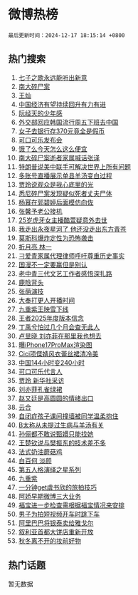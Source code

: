 # 微博热榜

`最后更新时间：2024-12-17 18:15:14 +0800`

## 热门搜索

1. [七子之歌永远能听出新意](https://m.weibo.cn/search?containerid=100103type%3D1%26t%3D10%26q%3D%23%E4%B8%83%E5%AD%90%E4%B9%8B%E6%AD%8C%E6%B0%B8%E8%BF%9C%E8%83%BD%E5%90%AC%E5%87%BA%E6%96%B0%E6%84%8F%23&stream_entry_id=51&isnewpage=1&extparam=seat%3D1%26cate%3D10103%26pos%3D0%26filter_type%3Drealtimehot%26q%3D%2523%25E4%25B8%2583%25E5%25AD%2590%25E4%25B9%258B%25E6%25AD%258C%25E6%25B0%25B8%25E8%25BF%259C%25E8%2583%25BD%25E5%2590%25AC%25E5%2587%25BA%25E6%2596%25B0%25E6%2584%258F%2523%26dgr%3D0%26stream_entry_id%3D51%26c_type%3D51%26display_time%3D1734430513%26pre_seqid%3D17344305133690178596568)
1. [南大碎尸案](https://m.weibo.cn/search?containerid=100103type%3D1%26t%3D10%26q%3D%E5%8D%97%E5%A4%A7%E7%A2%8E%E5%B0%B8%E6%A1%88&stream_entry_id=31&isnewpage=1&extparam=seat%3D1%26cate%3D5001%26stream_entry_id%3D31%26lcate%3D5001%26band_rank%3D1%26pos%3D0%26c_type%3D31%26filter_type%3Drealtimehot%26q%3D%25E5%258D%2597%25E5%25A4%25A7%25E7%25A2%258E%25E5%25B0%25B8%25E6%25A1%2588%26dgr%3D0%26flag%3D1%26realpos%3D1%26display_time%3D1734430513%26pre_seqid%3D17344305133690178596568)
1. [王灿](https://m.weibo.cn/search?containerid=100103type%3D1%26t%3D10%26q%3D%E7%8E%8B%E7%81%BF&stream_entry_id=31&isnewpage=1&extparam=seat%3D1%26cate%3D5001%26stream_entry_id%3D31%26lcate%3D5001%26band_rank%3D2%26pos%3D1%26c_type%3D31%26filter_type%3Drealtimehot%26q%3D%25E7%258E%258B%25E7%2581%25BF%26dgr%3D0%26flag%3D1%26realpos%3D2%26display_time%3D1734430513%26pre_seqid%3D17344305133690178596568)
1. [中国经济有望持续回升有力有进](https://m.weibo.cn/search?containerid=100103type%3D1%26t%3D10%26q%3D%23%E4%B8%AD%E5%9B%BD%E7%BB%8F%E6%B5%8E%E6%9C%89%E6%9C%9B%E6%8C%81%E7%BB%AD%E5%9B%9E%E5%8D%87%E6%9C%89%E5%8A%9B%E6%9C%89%E8%BF%9B%23&stream_entry_id=31&isnewpage=1&extparam=seat%3D1%26cate%3D5001%26stream_entry_id%3D31%26lcate%3D5001%26band_rank%3D3%26pos%3D2%26c_type%3D31%26filter_type%3Drealtimehot%26q%3D%2523%25E4%25B8%25AD%25E5%259B%25BD%25E7%25BB%258F%25E6%25B5%258E%25E6%259C%2589%25E6%259C%259B%25E6%258C%2581%25E7%25BB%25AD%25E5%259B%259E%25E5%258D%2587%25E6%259C%2589%25E5%258A%259B%25E6%259C%2589%25E8%25BF%259B%2523%26dgr%3D0%26flag%3D0%26realpos%3D3%26display_time%3D1734430513%26pre_seqid%3D17344305133690178596568)
1. [阮经天的少年感](https://m.weibo.cn/search?containerid=100103type%3D1%26t%3D10%26q%3D%23%E9%98%AE%E7%BB%8F%E5%A4%A9%E7%9A%84%E5%B0%91%E5%B9%B4%E6%84%9F%23&stream_entry_id=31&isnewpage=1&extparam=seat%3D1%26cate%3D5001%26stream_entry_id%3D31%26topic_ad%3D1%26lcate%3D5001%26is_ad_pos%3D1%26c_type%3D31%26band_rank%3D4%26filter_type%3Drealtimehot%26q%3D%2523%25E9%2598%25AE%25E7%25BB%258F%25E5%25A4%25A9%25E7%259A%2584%25E5%25B0%2591%25E5%25B9%25B4%25E6%2584%259F%2523%26pos%3D3%26dgr%3D0%26adid%3D268652%26display_time%3D1734430513%26pre_seqid%3D17344305133690178596568)
1. [外交部回应韩国流行周五下班去中国](https://m.weibo.cn/search?containerid=100103type%3D1%26t%3D10%26q%3D%23%E5%A4%96%E4%BA%A4%E9%83%A8%E5%9B%9E%E5%BA%94%E9%9F%A9%E5%9B%BD%E6%B5%81%E8%A1%8C%E5%91%A8%E4%BA%94%E4%B8%8B%E7%8F%AD%E5%8E%BB%E4%B8%AD%E5%9B%BD%23&stream_entry_id=31&isnewpage=1&extparam=seat%3D1%26cate%3D5001%26stream_entry_id%3D31%26lcate%3D5001%26band_rank%3D4%26pos%3D4%26c_type%3D31%26filter_type%3Drealtimehot%26q%3D%2523%25E5%25A4%2596%25E4%25BA%25A4%25E9%2583%25A8%25E5%259B%259E%25E5%25BA%2594%25E9%259F%25A9%25E5%259B%25BD%25E6%25B5%2581%25E8%25A1%258C%25E5%2591%25A8%25E4%25BA%2594%25E4%25B8%258B%25E7%258F%25AD%25E5%258E%25BB%25E4%25B8%25AD%25E5%259B%25BD%2523%26dgr%3D0%26flag%3D1%26realpos%3D4%26display_time%3D1734430513%26pre_seqid%3D17344305133690178596568)
1. [女子去银行存370元竟全是假币](https://m.weibo.cn/search?containerid=100103type%3D1%26t%3D10%26q%3D%23%E5%A5%B3%E5%AD%90%E5%8E%BB%E9%93%B6%E8%A1%8C%E5%AD%98370%E5%85%83%E7%AB%9F%E5%85%A8%E6%98%AF%E5%81%87%E5%B8%81%23&stream_entry_id=31&isnewpage=1&extparam=seat%3D1%26cate%3D5001%26stream_entry_id%3D31%26lcate%3D5001%26band_rank%3D5%26pos%3D5%26c_type%3D31%26filter_type%3Drealtimehot%26q%3D%2523%25E5%25A5%25B3%25E5%25AD%2590%25E5%258E%25BB%25E9%2593%25B6%25E8%25A1%258C%25E5%25AD%2598370%25E5%2585%2583%25E7%25AB%259F%25E5%2585%25A8%25E6%2598%25AF%25E5%2581%2587%25E5%25B8%2581%2523%26dgr%3D0%26flag%3D0%26realpos%3D5%26display_time%3D1734430513%26pre_seqid%3D17344305133690178596568)
1. [可口可乐发布会](https://m.weibo.cn/search?containerid=100103type%3D1%26t%3D10%26q%3D%23%E5%8F%AF%E5%8F%A3%E5%8F%AF%E4%B9%90%E5%8F%91%E5%B8%83%E4%BC%9A%23&stream_entry_id=31&isnewpage=1&extparam=seat%3D1%26cate%3D5001%26stream_entry_id%3D31%26lcate%3D5001%26band_rank%3D6%26pos%3D6%26c_type%3D31%26filter_type%3Drealtimehot%26q%3D%2523%25E5%258F%25AF%25E5%258F%25A3%25E5%258F%25AF%25E4%25B9%2590%25E5%258F%2591%25E5%25B8%2583%25E4%25BC%259A%2523%26dgr%3D0%26flag%3D1%26realpos%3D6%26display_time%3D1734430513%26pre_seqid%3D17344305133690178596568)
1. [饿了么今天怎么这么便宜](https://m.weibo.cn/search?containerid=100103type%3D1%26t%3D10%26q%3D%23%E9%A5%BF%E4%BA%86%E4%B9%88%E4%BB%8A%E5%A4%A9%E6%80%8E%E4%B9%88%E8%BF%99%E4%B9%88%E4%BE%BF%E5%AE%9C%23&stream_entry_id=31&isnewpage=1&extparam=seat%3D1%26cate%3D5001%26stream_entry_id%3D31%26topic_ad%3D1%26lcate%3D5001%26is_ad_pos%3D1%26c_type%3D31%26band_rank%3D7%26filter_type%3Drealtimehot%26q%3D%2523%25E9%25A5%25BF%25E4%25BA%2586%25E4%25B9%2588%25E4%25BB%258A%25E5%25A4%25A9%25E6%2580%258E%25E4%25B9%2588%25E8%25BF%2599%25E4%25B9%2588%25E4%25BE%25BF%25E5%25AE%259C%2523%26pos%3D7%26dgr%3D0%26adid%3D268608%26display_time%3D1734430513%26pre_seqid%3D17344305133690178596568)
1. [南大碎尸案逝者家属喊话张译](https://m.weibo.cn/search?containerid=100103type%3D1%26t%3D10%26q%3D%23%E5%8D%97%E5%A4%A7%E7%A2%8E%E5%B0%B8%E6%A1%88%E9%80%9D%E8%80%85%E5%AE%B6%E5%B1%9E%E5%96%8A%E8%AF%9D%E5%BC%A0%E8%AF%91%23&stream_entry_id=31&isnewpage=1&extparam=seat%3D1%26cate%3D5001%26stream_entry_id%3D31%26lcate%3D5001%26band_rank%3D7%26pos%3D8%26c_type%3D31%26filter_type%3Drealtimehot%26q%3D%2523%25E5%258D%2597%25E5%25A4%25A7%25E7%25A2%258E%25E5%25B0%25B8%25E6%25A1%2588%25E9%2580%259D%25E8%2580%2585%25E5%25AE%25B6%25E5%25B1%259E%25E5%2596%258A%25E8%25AF%259D%25E5%25BC%25A0%25E8%25AF%2591%2523%26dgr%3D0%26flag%3D2%26realpos%3D7%26display_time%3D1734430513%26pre_seqid%3D17344305133690178596568)
1. [特朗普说美中联手可解决世界上所有问题](https://m.weibo.cn/search?containerid=100103type%3D1%26t%3D10%26q%3D%23%E7%89%B9%E6%9C%97%E6%99%AE%E8%AF%B4%E7%BE%8E%E4%B8%AD%E8%81%94%E6%89%8B%E5%8F%AF%E8%A7%A3%E5%86%B3%E4%B8%96%E7%95%8C%E4%B8%8A%E6%89%80%E6%9C%89%E9%97%AE%E9%A2%98%23&stream_entry_id=31&isnewpage=1&extparam=seat%3D1%26cate%3D5001%26stream_entry_id%3D31%26lcate%3D5001%26band_rank%3D8%26pos%3D9%26c_type%3D31%26filter_type%3Drealtimehot%26q%3D%2523%25E7%2589%25B9%25E6%259C%2597%25E6%2599%25AE%25E8%25AF%25B4%25E7%25BE%258E%25E4%25B8%25AD%25E8%2581%2594%25E6%2589%258B%25E5%258F%25AF%25E8%25A7%25A3%25E5%2586%25B3%25E4%25B8%2596%25E7%2595%258C%25E4%25B8%258A%25E6%2589%2580%25E6%259C%2589%25E9%2597%25AE%25E9%25A2%2598%2523%26dgr%3D0%26flag%3D0%26realpos%3D8%26display_time%3D1734430513%26pre_seqid%3D17344305133690178596568)
1. [多账号直播展示单县羊汤变白过程](https://m.weibo.cn/search?containerid=100103type%3D1%26t%3D10%26q%3D%23%E5%A4%9A%E8%B4%A6%E5%8F%B7%E7%9B%B4%E6%92%AD%E5%B1%95%E7%A4%BA%E5%8D%95%E5%8E%BF%E7%BE%8A%E6%B1%A4%E5%8F%98%E7%99%BD%E8%BF%87%E7%A8%8B%23&stream_entry_id=31&isnewpage=1&extparam=seat%3D1%26cate%3D5001%26stream_entry_id%3D31%26lcate%3D5001%26band_rank%3D9%26pos%3D10%26c_type%3D31%26filter_type%3Drealtimehot%26q%3D%2523%25E5%25A4%259A%25E8%25B4%25A6%25E5%258F%25B7%25E7%259B%25B4%25E6%2592%25AD%25E5%25B1%2595%25E7%25A4%25BA%25E5%258D%2595%25E5%258E%25BF%25E7%25BE%258A%25E6%25B1%25A4%25E5%258F%2598%25E7%2599%25BD%25E8%25BF%2587%25E7%25A8%258B%2523%26dgr%3D0%26flag%3D1%26realpos%3D9%26display_time%3D1734430513%26pre_seqid%3D17344305133690178596568)
1. [贾玲说观众是我心底里的光](https://m.weibo.cn/search?containerid=100103type%3D1%26t%3D10%26q%3D%23%E8%B4%BE%E7%8E%B2%E8%AF%B4%E8%A7%82%E4%BC%97%E6%98%AF%E6%88%91%E5%BF%83%E5%BA%95%E9%87%8C%E7%9A%84%E5%85%89%23&stream_entry_id=31&isnewpage=1&extparam=seat%3D1%26cate%3D5001%26stream_entry_id%3D31%26lcate%3D5001%26band_rank%3D10%26pos%3D11%26c_type%3D31%26filter_type%3Drealtimehot%26q%3D%2523%25E8%25B4%25BE%25E7%258E%25B2%25E8%25AF%25B4%25E8%25A7%2582%25E4%25BC%2597%25E6%2598%25AF%25E6%2588%2591%25E5%25BF%2583%25E5%25BA%2595%25E9%2587%258C%25E7%259A%2584%25E5%2585%2589%2523%26dgr%3D0%26flag%3D1%26realpos%3D10%26display_time%3D1734430513%26pre_seqid%3D17344305133690178596568)
1. [悉尼碎尸案发现疑似死者丈夫尸体](https://m.weibo.cn/search?containerid=100103type%3D1%26t%3D10%26q%3D%23%E6%82%89%E5%B0%BC%E7%A2%8E%E5%B0%B8%E6%A1%88%E5%8F%91%E7%8E%B0%E7%96%91%E4%BC%BC%E6%AD%BB%E8%80%85%E4%B8%88%E5%A4%AB%E5%B0%B8%E4%BD%93%23&stream_entry_id=31&isnewpage=1&extparam=seat%3D1%26cate%3D5001%26stream_entry_id%3D31%26lcate%3D5001%26band_rank%3D11%26pos%3D12%26c_type%3D31%26filter_type%3Drealtimehot%26q%3D%2523%25E6%2582%2589%25E5%25B0%25BC%25E7%25A2%258E%25E5%25B0%25B8%25E6%25A1%2588%25E5%258F%2591%25E7%258E%25B0%25E7%2596%2591%25E4%25BC%25BC%25E6%25AD%25BB%25E8%2580%2585%25E4%25B8%2588%25E5%25A4%25AB%25E5%25B0%25B8%25E4%25BD%2593%2523%26dgr%3D0%26flag%3D2%26realpos%3D11%26display_time%3D1734430513%26pre_seqid%3D17344305133690178596568)
1. [杨幂在郭碧婷后面模仿向佐](https://m.weibo.cn/search?containerid=100103type%3D1%26t%3D10%26q%3D%23%E6%9D%A8%E5%B9%82%E5%9C%A8%E9%83%AD%E7%A2%A7%E5%A9%B7%E5%90%8E%E9%9D%A2%E6%A8%A1%E4%BB%BF%E5%90%91%E4%BD%90%23&stream_entry_id=31&isnewpage=1&extparam=seat%3D1%26cate%3D5001%26stream_entry_id%3D31%26lcate%3D5001%26band_rank%3D12%26pos%3D13%26c_type%3D31%26filter_type%3Drealtimehot%26q%3D%2523%25E6%259D%25A8%25E5%25B9%2582%25E5%259C%25A8%25E9%2583%25AD%25E7%25A2%25A7%25E5%25A9%25B7%25E5%2590%258E%25E9%259D%25A2%25E6%25A8%25A1%25E4%25BB%25BF%25E5%2590%2591%25E4%25BD%2590%2523%26dgr%3D0%26flag%3D1%26realpos%3D12%26display_time%3D1734430513%26pre_seqid%3D17344305133690178596568)
1. [张馨予老公接机](https://m.weibo.cn/search?containerid=100103type%3D1%26t%3D10%26q%3D%23%E5%BC%A0%E9%A6%A8%E4%BA%88%E8%80%81%E5%85%AC%E6%8E%A5%E6%9C%BA%23&stream_entry_id=31&isnewpage=1&extparam=seat%3D1%26cate%3D5001%26stream_entry_id%3D31%26lcate%3D5001%26band_rank%3D13%26pos%3D14%26c_type%3D31%26filter_type%3Drealtimehot%26q%3D%2523%25E5%25BC%25A0%25E9%25A6%25A8%25E4%25BA%2588%25E8%2580%2581%25E5%2585%25AC%25E6%258E%25A5%25E6%259C%25BA%2523%26dgr%3D0%26flag%3D1%26realpos%3D13%26display_time%3D1734430513%26pre_seqid%3D17344305133690178596568)
1. [25岁虎牙女主播酷萱疑意外去世](https://m.weibo.cn/search?containerid=100103type%3D1%26t%3D10%26q%3D%2325%E5%B2%81%E8%99%8E%E7%89%99%E5%A5%B3%E4%B8%BB%E6%92%AD%E9%85%B7%E8%90%B1%E7%96%91%E6%84%8F%E5%A4%96%E5%8E%BB%E4%B8%96%23&stream_entry_id=31&isnewpage=1&extparam=seat%3D1%26cate%3D5001%26stream_entry_id%3D31%26lcate%3D5001%26band_rank%3D14%26pos%3D15%26c_type%3D31%26filter_type%3Drealtimehot%26q%3D%252325%25E5%25B2%2581%25E8%2599%258E%25E7%2589%2599%25E5%25A5%25B3%25E4%25B8%25BB%25E6%2592%25AD%25E9%2585%25B7%25E8%2590%25B1%25E7%2596%2591%25E6%2584%258F%25E5%25A4%2596%25E5%258E%25BB%25E4%25B8%2596%2523%26dgr%3D0%26flag%3D2%26realpos%3D14%26display_time%3D1734430513%26pre_seqid%3D17344305133690178596568)
1. [我走出永夜星河了 他还没走出东方青苍](https://m.weibo.cn/search?containerid=100103type%3D1%26t%3D10%26q%3D%E6%88%91%E8%B5%B0%E5%87%BA%E6%B0%B8%E5%A4%9C%E6%98%9F%E6%B2%B3%E4%BA%86+%E4%BB%96%E8%BF%98%E6%B2%A1%E8%B5%B0%E5%87%BA%E4%B8%9C%E6%96%B9%E9%9D%92%E8%8B%8D&stream_entry_id=31&isnewpage=1&extparam=seat%3D1%26cate%3D5001%26stream_entry_id%3D31%26lcate%3D5001%26band_rank%3D15%26pos%3D16%26c_type%3D31%26filter_type%3Drealtimehot%26q%3D%25E6%2588%2591%25E8%25B5%25B0%25E5%2587%25BA%25E6%25B0%25B8%25E5%25A4%259C%25E6%2598%259F%25E6%25B2%25B3%25E4%25BA%2586%2520%25E4%25BB%2596%25E8%25BF%2598%25E6%25B2%25A1%25E8%25B5%25B0%25E5%2587%25BA%25E4%25B8%259C%25E6%2596%25B9%25E9%259D%2592%25E8%258B%258D%26dgr%3D0%26flag%3D2%26realpos%3D15%26display_time%3D1734430513%26pre_seqid%3D17344305133690178596568)
1. [莫斯科爆炸定性为恐怖袭击](https://m.weibo.cn/search?containerid=100103type%3D1%26t%3D10%26q%3D%23%E8%8E%AB%E6%96%AF%E7%A7%91%E7%88%86%E7%82%B8%E5%AE%9A%E6%80%A7%E4%B8%BA%E6%81%90%E6%80%96%E8%A2%AD%E5%87%BB%23&stream_entry_id=31&isnewpage=1&extparam=seat%3D1%26cate%3D5001%26stream_entry_id%3D31%26lcate%3D5001%26band_rank%3D16%26pos%3D17%26c_type%3D31%26filter_type%3Drealtimehot%26q%3D%2523%25E8%258E%25AB%25E6%2596%25AF%25E7%25A7%2591%25E7%2588%2586%25E7%2582%25B8%25E5%25AE%259A%25E6%2580%25A7%25E4%25B8%25BA%25E6%2581%2590%25E6%2580%2596%25E8%25A2%25AD%25E5%2587%25BB%2523%26dgr%3D0%26flag%3D1%26realpos%3D16%26display_time%3D1734430513%26pre_seqid%3D17344305133690178596568)
1. [折月亮 林一](https://m.weibo.cn/search?containerid=100103type%3D1%26t%3D10%26q%3D%E6%8A%98%E6%9C%88%E4%BA%AE+%E6%9E%97%E4%B8%80&stream_entry_id=31&isnewpage=1&extparam=seat%3D1%26cate%3D5001%26stream_entry_id%3D31%26lcate%3D5001%26band_rank%3D17%26pos%3D18%26c_type%3D31%26filter_type%3Drealtimehot%26q%3D%25E6%258A%2598%25E6%259C%2588%25E4%25BA%25AE%2520%25E6%259E%2597%25E4%25B8%2580%26dgr%3D0%26flag%3D1%26realpos%3D17%26display_time%3D1734430513%26pre_seqid%3D17344305133690178596568)
1. [刁爱青家属代理律师呼吁尊重历史事实](https://m.weibo.cn/search?containerid=100103type%3D1%26t%3D10%26q%3D%23%E5%88%81%E7%88%B1%E9%9D%92%E5%AE%B6%E5%B1%9E%E4%BB%A3%E7%90%86%E5%BE%8B%E5%B8%88%E5%91%BC%E5%90%81%E5%B0%8A%E9%87%8D%E5%8E%86%E5%8F%B2%E4%BA%8B%E5%AE%9E%23&stream_entry_id=31&isnewpage=1&extparam=seat%3D1%26cate%3D5001%26stream_entry_id%3D31%26lcate%3D5001%26band_rank%3D18%26pos%3D19%26c_type%3D31%26filter_type%3Drealtimehot%26q%3D%2523%25E5%2588%2581%25E7%2588%25B1%25E9%259D%2592%25E5%25AE%25B6%25E5%25B1%259E%25E4%25BB%25A3%25E7%2590%2586%25E5%25BE%258B%25E5%25B8%2588%25E5%2591%25BC%25E5%2590%2581%25E5%25B0%258A%25E9%2587%258D%25E5%258E%2586%25E5%258F%25B2%25E4%25BA%258B%25E5%25AE%259E%2523%26dgr%3D0%26flag%3D1%26realpos%3D18%26display_time%3D1734430513%26pre_seqid%3D17344305133690178596568)
1. [国漫不一定要赢但是别认](https://m.weibo.cn/search?containerid=100103type%3D1%26t%3D10%26q%3D%23%E5%9B%BD%E6%BC%AB%E4%B8%8D%E4%B8%80%E5%AE%9A%E8%A6%81%E8%B5%A2%E4%BD%86%E6%98%AF%E5%88%AB%E8%AE%A4%23&stream_entry_id=31&isnewpage=1&extparam=seat%3D1%26cate%3D5001%26stream_entry_id%3D31%26lcate%3D5001%26band_rank%3D19%26pos%3D20%26c_type%3D31%26filter_type%3Drealtimehot%26q%3D%2523%25E5%259B%25BD%25E6%25BC%25AB%25E4%25B8%258D%25E4%25B8%2580%25E5%25AE%259A%25E8%25A6%2581%25E8%25B5%25A2%25E4%25BD%2586%25E6%2598%25AF%25E5%2588%25AB%25E8%25AE%25A4%2523%26dgr%3D0%26flag%3D1%26realpos%3D19%26display_time%3D1734430513%26pre_seqid%3D17344305133690178596568)
1. [老中青三代文艺工作者感悟深扎路](https://m.weibo.cn/search?containerid=100103type%3D1%26t%3D10%26q%3D%23%E8%80%81%E4%B8%AD%E9%9D%92%E4%B8%89%E4%BB%A3%E6%96%87%E8%89%BA%E5%B7%A5%E4%BD%9C%E8%80%85%E6%84%9F%E6%82%9F%E6%B7%B1%E6%89%8E%E8%B7%AF%23&stream_entry_id=31&isnewpage=1&extparam=seat%3D1%26cate%3D5001%26stream_entry_id%3D31%26lcate%3D5001%26band_rank%3D20%26pos%3D21%26c_type%3D31%26filter_type%3Drealtimehot%26q%3D%2523%25E8%2580%2581%25E4%25B8%25AD%25E9%259D%2592%25E4%25B8%2589%25E4%25BB%25A3%25E6%2596%2587%25E8%2589%25BA%25E5%25B7%25A5%25E4%25BD%259C%25E8%2580%2585%25E6%2584%259F%25E6%2582%259F%25E6%25B7%25B1%25E6%2589%258E%25E8%25B7%25AF%2523%26dgr%3D0%26flag%3D1%26realpos%3D20%26display_time%3D1734430513%26pre_seqid%3D17344305133690178596568)
1. [鹿晗背头](https://m.weibo.cn/search?containerid=100103type%3D1%26t%3D10%26q%3D%E9%B9%BF%E6%99%97%E8%83%8C%E5%A4%B4&stream_entry_id=31&isnewpage=1&extparam=seat%3D1%26cate%3D5001%26stream_entry_id%3D31%26lcate%3D5001%26band_rank%3D21%26pos%3D22%26c_type%3D31%26filter_type%3Drealtimehot%26q%3D%25E9%25B9%25BF%25E6%2599%2597%25E8%2583%258C%25E5%25A4%25B4%26dgr%3D0%26flag%3D0%26realpos%3D21%26display_time%3D1734430513%26pre_seqid%3D17344305133690178596568)
1. [张萌演技](https://m.weibo.cn/search?containerid=100103type%3D1%26t%3D10%26q%3D%E5%BC%A0%E8%90%8C%E6%BC%94%E6%8A%80&stream_entry_id=31&isnewpage=1&extparam=seat%3D1%26cate%3D5001%26stream_entry_id%3D31%26lcate%3D5001%26band_rank%3D22%26pos%3D23%26c_type%3D31%26filter_type%3Drealtimehot%26q%3D%25E5%25BC%25A0%25E8%2590%258C%25E6%25BC%2594%25E6%258A%2580%26dgr%3D0%26flag%3D1%26realpos%3D22%26display_time%3D1734430513%26pre_seqid%3D17344305133690178596568)
1. [大奉打更人开播时间](https://m.weibo.cn/search?containerid=100103type%3D1%26t%3D10%26q%3D%E5%A4%A7%E5%A5%89%E6%89%93%E6%9B%B4%E4%BA%BA%E5%BC%80%E6%92%AD%E6%97%B6%E9%97%B4&stream_entry_id=31&isnewpage=1&extparam=seat%3D1%26cate%3D5001%26stream_entry_id%3D31%26lcate%3D5001%26band_rank%3D23%26pos%3D24%26c_type%3D31%26filter_type%3Drealtimehot%26q%3D%25E5%25A4%25A7%25E5%25A5%2589%25E6%2589%2593%25E6%259B%25B4%25E4%25BA%25BA%25E5%25BC%2580%25E6%2592%25AD%25E6%2597%25B6%25E9%2597%25B4%26dgr%3D0%26flag%3D0%26realpos%3D23%26display_time%3D1734430513%26pre_seqid%3D17344305133690178596568)
1. [九重紫王映雪下线](https://m.weibo.cn/search?containerid=100103type%3D1%26t%3D10%26q%3D%E4%B9%9D%E9%87%8D%E7%B4%AB%E7%8E%8B%E6%98%A0%E9%9B%AA%E4%B8%8B%E7%BA%BF&stream_entry_id=31&isnewpage=1&extparam=seat%3D1%26cate%3D5001%26stream_entry_id%3D31%26lcate%3D5001%26band_rank%3D24%26pos%3D25%26c_type%3D31%26filter_type%3Drealtimehot%26q%3D%25E4%25B9%259D%25E9%2587%258D%25E7%25B4%25AB%25E7%258E%258B%25E6%2598%25A0%25E9%259B%25AA%25E4%25B8%258B%25E7%25BA%25BF%26dgr%3D0%26flag%3D1%26realpos%3D24%26display_time%3D1734430513%26pre_seqid%3D17344305133690178596568)
1. [王者2025年度版本信念](https://m.weibo.cn/search?containerid=100103type%3D1%26t%3D10%26q%3D%23%E7%8E%8B%E8%80%852025%E5%B9%B4%E5%BA%A6%E7%89%88%E6%9C%AC%E4%BF%A1%E5%BF%B5%23&stream_entry_id=31&isnewpage=1&extparam=seat%3D1%26cate%3D5001%26stream_entry_id%3D31%26lcate%3D5001%26band_rank%3D25%26pos%3D26%26c_type%3D31%26filter_type%3Drealtimehot%26q%3D%2523%25E7%258E%258B%25E8%2580%25852025%25E5%25B9%25B4%25E5%25BA%25A6%25E7%2589%2588%25E6%259C%25AC%25E4%25BF%25A1%25E5%25BF%25B5%2523%26dgr%3D0%26flag%3D1%26realpos%3D25%26display_time%3D1734430513%26pre_seqid%3D17344305133690178596568)
1. [丁禹兮怕过几个月会查无此人](https://m.weibo.cn/search?containerid=100103type%3D1%26t%3D10%26q%3D%23%E4%B8%81%E7%A6%B9%E5%85%AE%E6%80%95%E8%BF%87%E5%87%A0%E4%B8%AA%E6%9C%88%E4%BC%9A%E6%9F%A5%E6%97%A0%E6%AD%A4%E4%BA%BA%23&stream_entry_id=31&isnewpage=1&extparam=seat%3D1%26cate%3D5001%26stream_entry_id%3D31%26lcate%3D5001%26band_rank%3D26%26pos%3D27%26c_type%3D31%26filter_type%3Drealtimehot%26q%3D%2523%25E4%25B8%2581%25E7%25A6%25B9%25E5%2585%25AE%25E6%2580%2595%25E8%25BF%2587%25E5%2587%25A0%25E4%25B8%25AA%25E6%259C%2588%25E4%25BC%259A%25E6%259F%25A5%25E6%2597%25A0%25E6%25AD%25A4%25E4%25BA%25BA%2523%26dgr%3D0%26flag%3D0%26realpos%3D26%26display_time%3D1734430513%26pre_seqid%3D17344305133690178596568)
1. [卢昱晓 刘亦菲在那里我也想去](https://m.weibo.cn/search?containerid=100103type%3D1%26t%3D10%26q%3D%E5%8D%A2%E6%98%B1%E6%99%93+%E5%88%98%E4%BA%A6%E8%8F%B2%E5%9C%A8%E9%82%A3%E9%87%8C%E6%88%91%E4%B9%9F%E6%83%B3%E5%8E%BB&stream_entry_id=31&isnewpage=1&extparam=seat%3D1%26cate%3D5001%26stream_entry_id%3D31%26lcate%3D5001%26band_rank%3D27%26pos%3D28%26c_type%3D31%26filter_type%3Drealtimehot%26q%3D%25E5%258D%25A2%25E6%2598%25B1%25E6%2599%2593%2520%25E5%2588%2598%25E4%25BA%25A6%25E8%258F%25B2%25E5%259C%25A8%25E9%2582%25A3%25E9%2587%258C%25E6%2588%2591%25E4%25B9%259F%25E6%2583%25B3%25E5%258E%25BB%26dgr%3D0%26flag%3D0%26realpos%3D27%26display_time%3D1734430513%26pre_seqid%3D17344305133690178596568)
1. [曝iPhone17ProMax渲染图](https://m.weibo.cn/search?containerid=100103type%3D1%26t%3D10%26q%3D%23%E6%9B%9DiPhone17ProMax%E6%B8%B2%E6%9F%93%E5%9B%BE%23&stream_entry_id=31&isnewpage=1&extparam=seat%3D1%26cate%3D5001%26stream_entry_id%3D31%26lcate%3D5001%26band_rank%3D28%26pos%3D29%26c_type%3D31%26filter_type%3Drealtimehot%26q%3D%2523%25E6%259B%259DiPhone17ProMax%25E6%25B8%25B2%25E6%259F%2593%25E5%259B%25BE%2523%26dgr%3D0%26flag%3D1%26realpos%3D28%26display_time%3D1734430513%26pre_seqid%3D17344305133690178596568)
1. [Cici项偞婧风衣蕾丝裙清冷美](https://m.weibo.cn/search?containerid=100103type%3D1%26t%3D10%26q%3D%23Cici%E9%A1%B9%E5%81%9E%E5%A9%A7%E9%A3%8E%E8%A1%A3%E8%95%BE%E4%B8%9D%E8%A3%99%E6%B8%85%E5%86%B7%E7%BE%8E%23&stream_entry_id=31&isnewpage=1&extparam=seat%3D1%26cate%3D5001%26stream_entry_id%3D31%26lcate%3D5001%26band_rank%3D29%26pos%3D30%26c_type%3D31%26filter_type%3Drealtimehot%26q%3D%2523Cici%25E9%25A1%25B9%25E5%2581%259E%25E5%25A9%25A7%25E9%25A3%258E%25E8%25A1%25A3%25E8%2595%25BE%25E4%25B8%259D%25E8%25A3%2599%25E6%25B8%2585%25E5%2586%25B7%25E7%25BE%258E%2523%26dgr%3D0%26flag%3D1%26realpos%3D29%26display_time%3D1734430513%26pre_seqid%3D17344305133690178596568)
1. [中国144小时变240小时](https://m.weibo.cn/search?containerid=100103type%3D1%26t%3D10%26q%3D%23%E4%B8%AD%E5%9B%BD144%E5%B0%8F%E6%97%B6%E5%8F%98240%E5%B0%8F%E6%97%B6%23&stream_entry_id=31&isnewpage=1&extparam=seat%3D1%26cate%3D5001%26stream_entry_id%3D31%26lcate%3D5001%26band_rank%3D30%26pos%3D31%26c_type%3D31%26filter_type%3Drealtimehot%26q%3D%2523%25E4%25B8%25AD%25E5%259B%25BD144%25E5%25B0%258F%25E6%2597%25B6%25E5%258F%2598240%25E5%25B0%258F%25E6%2597%25B6%2523%26dgr%3D0%26flag%3D0%26realpos%3D30%26display_time%3D1734430513%26pre_seqid%3D17344305133690178596568)
1. [可口可乐代言人](https://m.weibo.cn/search?containerid=100103type%3D1%26t%3D10%26q%3D%E5%8F%AF%E5%8F%A3%E5%8F%AF%E4%B9%90%E4%BB%A3%E8%A8%80%E4%BA%BA&stream_entry_id=31&isnewpage=1&extparam=seat%3D1%26cate%3D5001%26stream_entry_id%3D31%26lcate%3D5001%26band_rank%3D31%26pos%3D32%26c_type%3D31%26filter_type%3Drealtimehot%26q%3D%25E5%258F%25AF%25E5%258F%25A3%25E5%258F%25AF%25E4%25B9%2590%25E4%25BB%25A3%25E8%25A8%2580%25E4%25BA%25BA%26dgr%3D0%26flag%3D0%26realpos%3D31%26display_time%3D1734430513%26pre_seqid%3D17344305133690178596568)
1. [贾玲 新华社采访](https://m.weibo.cn/search?containerid=100103type%3D1%26t%3D10%26q%3D%E8%B4%BE%E7%8E%B2+%E6%96%B0%E5%8D%8E%E7%A4%BE%E9%87%87%E8%AE%BF&stream_entry_id=31&isnewpage=1&extparam=seat%3D1%26cate%3D5001%26stream_entry_id%3D31%26lcate%3D5001%26band_rank%3D32%26pos%3D33%26c_type%3D31%26filter_type%3Drealtimehot%26q%3D%25E8%25B4%25BE%25E7%258E%25B2%2520%25E6%2596%25B0%25E5%258D%258E%25E7%25A4%25BE%25E9%2587%2587%25E8%25AE%25BF%26dgr%3D0%26flag%3D1%26realpos%3D32%26display_time%3D1734430513%26pre_seqid%3D17344305133690178596568)
1. [刘亦菲孔雀绿裙](https://m.weibo.cn/search?containerid=100103type%3D1%26t%3D10%26q%3D%23%E5%88%98%E4%BA%A6%E8%8F%B2%E5%AD%94%E9%9B%80%E7%BB%BF%E8%A3%99%23&stream_entry_id=31&isnewpage=1&extparam=seat%3D1%26cate%3D5001%26stream_entry_id%3D31%26lcate%3D5001%26band_rank%3D33%26pos%3D34%26c_type%3D31%26filter_type%3Drealtimehot%26q%3D%2523%25E5%2588%2598%25E4%25BA%25A6%25E8%258F%25B2%25E5%25AD%2594%25E9%259B%2580%25E7%25BB%25BF%25E8%25A3%2599%2523%26dgr%3D0%26flag%3D1%26realpos%3D33%26display_time%3D1734430513%26pre_seqid%3D17344305133690178596568)
1. [赵又廷是高圆圆的情绪出口](https://m.weibo.cn/search?containerid=100103type%3D1%26t%3D10%26q%3D%23%E8%B5%B5%E5%8F%88%E5%BB%B7%E6%98%AF%E9%AB%98%E5%9C%86%E5%9C%86%E7%9A%84%E6%83%85%E7%BB%AA%E5%87%BA%E5%8F%A3%23&stream_entry_id=31&isnewpage=1&extparam=seat%3D1%26cate%3D5001%26stream_entry_id%3D31%26lcate%3D5001%26band_rank%3D34%26pos%3D35%26c_type%3D31%26filter_type%3Drealtimehot%26q%3D%2523%25E8%25B5%25B5%25E5%258F%2588%25E5%25BB%25B7%25E6%2598%25AF%25E9%25AB%2598%25E5%259C%2586%25E5%259C%2586%25E7%259A%2584%25E6%2583%2585%25E7%25BB%25AA%25E5%2587%25BA%25E5%258F%25A3%2523%26dgr%3D0%26flag%3D0%26realpos%3D34%26display_time%3D1734430513%26pre_seqid%3D17344305133690178596568)
1. [云合](https://m.weibo.cn/search?containerid=100103type%3D1%26t%3D10%26q%3D%E4%BA%91%E5%90%88&stream_entry_id=31&isnewpage=1&extparam=seat%3D1%26cate%3D5001%26stream_entry_id%3D31%26lcate%3D5001%26band_rank%3D35%26pos%3D36%26c_type%3D31%26filter_type%3Drealtimehot%26q%3D%25E4%25BA%2591%25E5%2590%2588%26dgr%3D0%26flag%3D1%26realpos%3D35%26display_time%3D1734430513%26pre_seqid%3D17344305133690178596568)
1. [自闭症孩子课间撞墙被同学温柔抱住](https://m.weibo.cn/search?containerid=100103type%3D1%26t%3D10%26q%3D%23%E8%87%AA%E9%97%AD%E7%97%87%E5%AD%A9%E5%AD%90%E8%AF%BE%E9%97%B4%E6%92%9E%E5%A2%99%E8%A2%AB%E5%90%8C%E5%AD%A6%E6%B8%A9%E6%9F%94%E6%8A%B1%E4%BD%8F%23&stream_entry_id=31&isnewpage=1&extparam=seat%3D1%26cate%3D5001%26stream_entry_id%3D31%26lcate%3D5001%26band_rank%3D36%26pos%3D37%26c_type%3D31%26filter_type%3Drealtimehot%26q%3D%2523%25E8%2587%25AA%25E9%2597%25AD%25E7%2597%2587%25E5%25AD%25A9%25E5%25AD%2590%25E8%25AF%25BE%25E9%2597%25B4%25E6%2592%259E%25E5%25A2%2599%25E8%25A2%25AB%25E5%2590%258C%25E5%25AD%25A6%25E6%25B8%25A9%25E6%259F%2594%25E6%258A%25B1%25E4%25BD%258F%2523%26dgr%3D0%26flag%3D32768%26realpos%3D36%26display_time%3D1734430513%26pre_seqid%3D17344305133690178596568)
1. [B太称从未提过生病与羊汤有关](https://m.weibo.cn/search?containerid=100103type%3D1%26t%3D10%26q%3D%23B%E5%A4%AA%E7%A7%B0%E4%BB%8E%E6%9C%AA%E6%8F%90%E8%BF%87%E7%94%9F%E7%97%85%E4%B8%8E%E7%BE%8A%E6%B1%A4%E6%9C%89%E5%85%B3%23&stream_entry_id=31&isnewpage=1&extparam=seat%3D1%26cate%3D5001%26stream_entry_id%3D31%26lcate%3D5001%26band_rank%3D37%26pos%3D38%26c_type%3D31%26filter_type%3Drealtimehot%26q%3D%2523B%25E5%25A4%25AA%25E7%25A7%25B0%25E4%25BB%258E%25E6%259C%25AA%25E6%258F%2590%25E8%25BF%2587%25E7%2594%259F%25E7%2597%2585%25E4%25B8%258E%25E7%25BE%258A%25E6%25B1%25A4%25E6%259C%2589%25E5%2585%25B3%2523%26dgr%3D0%26flag%3D0%26realpos%3D37%26display_time%3D1734430513%26pre_seqid%3D17344305133690178596568)
1. [孙俪都不敢说甄嬛只能找她](https://m.weibo.cn/search?containerid=100103type%3D1%26t%3D10%26q%3D%E5%AD%99%E4%BF%AA%E9%83%BD%E4%B8%8D%E6%95%A2%E8%AF%B4%E7%94%84%E5%AC%9B%E5%8F%AA%E8%83%BD%E6%89%BE%E5%A5%B9&stream_entry_id=31&isnewpage=1&extparam=seat%3D1%26cate%3D5001%26stream_entry_id%3D31%26lcate%3D5001%26band_rank%3D38%26pos%3D39%26c_type%3D31%26filter_type%3Drealtimehot%26q%3D%25E5%25AD%2599%25E4%25BF%25AA%25E9%2583%25BD%25E4%25B8%258D%25E6%2595%25A2%25E8%25AF%25B4%25E7%2594%2584%25E5%25AC%259B%25E5%258F%25AA%25E8%2583%25BD%25E6%2589%25BE%25E5%25A5%25B9%26dgr%3D0%26flag%3D0%26realpos%3D38%26display_time%3D1734430513%26pre_seqid%3D17344305133690178596568)
1. [王楚钦说与樊振东的技术差不多](https://m.weibo.cn/search?containerid=100103type%3D1%26t%3D10%26q%3D%23%E7%8E%8B%E6%A5%9A%E9%92%A6%E8%AF%B4%E4%B8%8E%E6%A8%8A%E6%8C%AF%E4%B8%9C%E7%9A%84%E6%8A%80%E6%9C%AF%E5%B7%AE%E4%B8%8D%E5%A4%9A%23&stream_entry_id=31&isnewpage=1&extparam=seat%3D1%26cate%3D5001%26stream_entry_id%3D31%26lcate%3D5001%26band_rank%3D39%26pos%3D40%26c_type%3D31%26filter_type%3Drealtimehot%26q%3D%2523%25E7%258E%258B%25E6%25A5%259A%25E9%2592%25A6%25E8%25AF%25B4%25E4%25B8%258E%25E6%25A8%258A%25E6%258C%25AF%25E4%25B8%259C%25E7%259A%2584%25E6%258A%2580%25E6%259C%25AF%25E5%25B7%25AE%25E4%25B8%258D%25E5%25A4%259A%2523%26dgr%3D0%26flag%3D0%26realpos%3D39%26display_time%3D1734430513%26pre_seqid%3D17344305133690178596568)
1. [法式奶油蘑菇鸡](https://m.weibo.cn/search?containerid=100103type%3D1%26t%3D10%26q%3D%E6%B3%95%E5%BC%8F%E5%A5%B6%E6%B2%B9%E8%98%91%E8%8F%87%E9%B8%A1&stream_entry_id=31&isnewpage=1&extparam=seat%3D1%26cate%3D5001%26stream_entry_id%3D31%26lcate%3D5001%26band_rank%3D40%26pos%3D41%26c_type%3D31%26filter_type%3Drealtimehot%26q%3D%25E6%25B3%2595%25E5%25BC%258F%25E5%25A5%25B6%25E6%25B2%25B9%25E8%2598%2591%25E8%258F%2587%25E9%25B8%25A1%26dgr%3D0%26flag%3D1%26realpos%3D40%26display_time%3D1734430513%26pre_seqid%3D17344305133690178596568)
1. [白百何 淡颜](https://m.weibo.cn/search?containerid=100103type%3D1%26t%3D10%26q%3D%E7%99%BD%E7%99%BE%E4%BD%95+%E6%B7%A1%E9%A2%9C&stream_entry_id=31&isnewpage=1&extparam=seat%3D1%26cate%3D5001%26stream_entry_id%3D31%26lcate%3D5001%26band_rank%3D41%26pos%3D42%26c_type%3D31%26filter_type%3Drealtimehot%26q%3D%25E7%2599%25BD%25E7%2599%25BE%25E4%25BD%2595%2520%25E6%25B7%25A1%25E9%25A2%259C%26dgr%3D0%26flag%3D1%26realpos%3D41%26display_time%3D1734430513%26pre_seqid%3D17344305133690178596568)
1. [第五人格演绎之星系列](https://m.weibo.cn/search?containerid=100103type%3D1%26t%3D10%26q%3D%23%E7%AC%AC%E4%BA%94%E4%BA%BA%E6%A0%BC%E6%BC%94%E7%BB%8E%E4%B9%8B%E6%98%9F%E7%B3%BB%E5%88%97%23&stream_entry_id=31&isnewpage=1&extparam=seat%3D1%26cate%3D5001%26stream_entry_id%3D31%26lcate%3D5001%26band_rank%3D42%26pos%3D43%26c_type%3D31%26filter_type%3Drealtimehot%26q%3D%2523%25E7%25AC%25AC%25E4%25BA%2594%25E4%25BA%25BA%25E6%25A0%25BC%25E6%25BC%2594%25E7%25BB%258E%25E4%25B9%258B%25E6%2598%259F%25E7%25B3%25BB%25E5%2588%2597%2523%26dgr%3D0%26flag%3D1%26realpos%3D42%26display_time%3D1734430513%26pre_seqid%3D17344305133690178596568)
1. [九重紫](https://m.weibo.cn/search?containerid=100103type%3D1%26t%3D10%26q%3D%E4%B9%9D%E9%87%8D%E7%B4%AB&stream_entry_id=31&isnewpage=1&extparam=seat%3D1%26cate%3D5001%26stream_entry_id%3D31%26lcate%3D5001%26band_rank%3D43%26pos%3D44%26c_type%3D31%26filter_type%3Drealtimehot%26q%3D%25E4%25B9%259D%25E9%2587%258D%25E7%25B4%25AB%26dgr%3D0%26flag%3D1%26realpos%3D43%26display_time%3D1734430513%26pre_seqid%3D17344305133690178596568)
1. [一分钟get虞书欣的旅拍技巧](https://m.weibo.cn/search?containerid=100103type%3D1%26t%3D10%26q%3D%23%E4%B8%80%E5%88%86%E9%92%9Fget%E8%99%9E%E4%B9%A6%E6%AC%A3%E7%9A%84%E6%97%85%E6%8B%8D%E6%8A%80%E5%B7%A7%23&stream_entry_id=31&isnewpage=1&extparam=seat%3D1%26cate%3D5001%26stream_entry_id%3D31%26realpos%3D44%26lcate%3D5001%26dgr%3D0%26c_type%3D31%26band_rank%3D44%26filter_type%3Drealtimehot%26q%3D%2523%25E4%25B8%2580%25E5%2588%2586%25E9%2592%259Fget%25E8%2599%259E%25E4%25B9%25A6%25E6%25AC%25A3%25E7%259A%2584%25E6%2597%2585%25E6%258B%258D%25E6%258A%2580%25E5%25B7%25A7%2523%26pos%3D45%26flag%3D0%26adid%3D268649%26display_time%3D1734430513%26pre_seqid%3D17344305133690178596568)
1. [阿娇早期微博三大业务](https://m.weibo.cn/search?containerid=100103type%3D1%26t%3D10%26q%3D%E9%98%BF%E5%A8%87%E6%97%A9%E6%9C%9F%E5%BE%AE%E5%8D%9A%E4%B8%89%E5%A4%A7%E4%B8%9A%E5%8A%A1&stream_entry_id=31&isnewpage=1&extparam=seat%3D1%26cate%3D5001%26stream_entry_id%3D31%26lcate%3D5001%26band_rank%3D45%26pos%3D46%26c_type%3D31%26filter_type%3Drealtimehot%26q%3D%25E9%2598%25BF%25E5%25A8%2587%25E6%2597%25A9%25E6%259C%259F%25E5%25BE%25AE%25E5%258D%259A%25E4%25B8%2589%25E5%25A4%25A7%25E4%25B8%259A%25E5%258A%25A1%26dgr%3D0%26flag%3D0%26realpos%3D45%26display_time%3D1734430513%26pre_seqid%3D17344305133690178596568)
1. [福宝进一步检查需根据福宝情况来安排](https://m.weibo.cn/search?containerid=100103type%3D1%26t%3D10%26q%3D%23%E7%A6%8F%E5%AE%9D%E8%BF%9B%E4%B8%80%E6%AD%A5%E6%A3%80%E6%9F%A5%E9%9C%80%E6%A0%B9%E6%8D%AE%E7%A6%8F%E5%AE%9D%E6%83%85%E5%86%B5%E6%9D%A5%E5%AE%89%E6%8E%92%23&stream_entry_id=31&isnewpage=1&extparam=seat%3D1%26cate%3D5001%26stream_entry_id%3D31%26lcate%3D5001%26band_rank%3D46%26pos%3D47%26c_type%3D31%26filter_type%3Drealtimehot%26q%3D%2523%25E7%25A6%258F%25E5%25AE%259D%25E8%25BF%259B%25E4%25B8%2580%25E6%25AD%25A5%25E6%25A3%2580%25E6%259F%25A5%25E9%259C%2580%25E6%25A0%25B9%25E6%258D%25AE%25E7%25A6%258F%25E5%25AE%259D%25E6%2583%2585%25E5%2586%25B5%25E6%259D%25A5%25E5%25AE%2589%25E6%258E%2592%2523%26dgr%3D0%26flag%3D1%26realpos%3D46%26display_time%3D1734430513%26pre_seqid%3D17344305133690178596568)
1. [男子为拍短视频开车时跳下车](https://m.weibo.cn/search?containerid=100103type%3D1%26t%3D10%26q%3D%23%E7%94%B7%E5%AD%90%E4%B8%BA%E6%8B%8D%E7%9F%AD%E8%A7%86%E9%A2%91%E5%BC%80%E8%BD%A6%E6%97%B6%E8%B7%B3%E4%B8%8B%E8%BD%A6%23&stream_entry_id=31&isnewpage=1&extparam=seat%3D1%26cate%3D5001%26stream_entry_id%3D31%26lcate%3D5001%26band_rank%3D47%26pos%3D48%26c_type%3D31%26filter_type%3Drealtimehot%26q%3D%2523%25E7%2594%25B7%25E5%25AD%2590%25E4%25B8%25BA%25E6%258B%258D%25E7%259F%25AD%25E8%25A7%2586%25E9%25A2%2591%25E5%25BC%2580%25E8%25BD%25A6%25E6%2597%25B6%25E8%25B7%25B3%25E4%25B8%258B%25E8%25BD%25A6%2523%26dgr%3D0%26flag%3D1%26realpos%3D47%26display_time%3D1734430513%26pre_seqid%3D17344305133690178596568)
1. [阿里巴巴将银泰卖给雅戈尔](https://m.weibo.cn/search?containerid=100103type%3D1%26t%3D10%26q%3D%23%E9%98%BF%E9%87%8C%E5%B7%B4%E5%B7%B4%E5%B0%86%E9%93%B6%E6%B3%B0%E5%8D%96%E7%BB%99%E9%9B%85%E6%88%88%E5%B0%94%23&stream_entry_id=31&isnewpage=1&extparam=seat%3D1%26cate%3D5001%26stream_entry_id%3D31%26lcate%3D5001%26band_rank%3D48%26pos%3D49%26c_type%3D31%26filter_type%3Drealtimehot%26q%3D%2523%25E9%2598%25BF%25E9%2587%258C%25E5%25B7%25B4%25E5%25B7%25B4%25E5%25B0%2586%25E9%2593%25B6%25E6%25B3%25B0%25E5%258D%2596%25E7%25BB%2599%25E9%259B%2585%25E6%2588%2588%25E5%25B0%2594%2523%26dgr%3D0%26flag%3D0%26realpos%3D48%26display_time%3D1734430513%26pre_seqid%3D17344305133690178596568)
1. [叙利亚首都大饼店重新开放](https://m.weibo.cn/search?containerid=100103type%3D1%26t%3D10%26q%3D%23%E5%8F%99%E5%88%A9%E4%BA%9A%E9%A6%96%E9%83%BD%E5%A4%A7%E9%A5%BC%E5%BA%97%E9%87%8D%E6%96%B0%E5%BC%80%E6%94%BE%23&stream_entry_id=31&isnewpage=1&extparam=seat%3D1%26cate%3D5001%26stream_entry_id%3D31%26lcate%3D5001%26band_rank%3D49%26pos%3D50%26c_type%3D31%26filter_type%3Drealtimehot%26q%3D%2523%25E5%258F%2599%25E5%2588%25A9%25E4%25BA%259A%25E9%25A6%2596%25E9%2583%25BD%25E5%25A4%25A7%25E9%25A5%25BC%25E5%25BA%2597%25E9%2587%258D%25E6%2596%25B0%25E5%25BC%2580%25E6%2594%25BE%2523%26dgr%3D0%26flag%3D1%26realpos%3D49%26display_time%3D1734430513%26pre_seqid%3D17344305133690178596568)
1. [秋冬离不开的妆前好物](https://m.weibo.cn/search?containerid=100103type%3D1%26t%3D10%26q%3D%E7%A7%8B%E5%86%AC%E7%A6%BB%E4%B8%8D%E5%BC%80%E7%9A%84%E5%A6%86%E5%89%8D%E5%A5%BD%E7%89%A9&stream_entry_id=31&isnewpage=1&extparam=seat%3D1%26cate%3D5001%26stream_entry_id%3D31%26lcate%3D5001%26band_rank%3D50%26pos%3D51%26c_type%3D31%26filter_type%3Drealtimehot%26q%3D%25E7%25A7%258B%25E5%2586%25AC%25E7%25A6%25BB%25E4%25B8%258D%25E5%25BC%2580%25E7%259A%2584%25E5%25A6%2586%25E5%2589%258D%25E5%25A5%25BD%25E7%2589%25A9%26dgr%3D0%26flag%3D1%26realpos%3D50%26display_time%3D1734430513%26pre_seqid%3D17344305133690178596568)

## 热门话题

暂无数据
